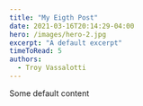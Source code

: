 ```yaml
---
title: "My Eigth Post"
date: 2021-03-16T20:14:29-04:00
hero: /images/hero-2.jpg
excerpt: "A default excerpt"
timeToRead: 5
authors:
  - Troy Vassalotti
---
```


Some default content
